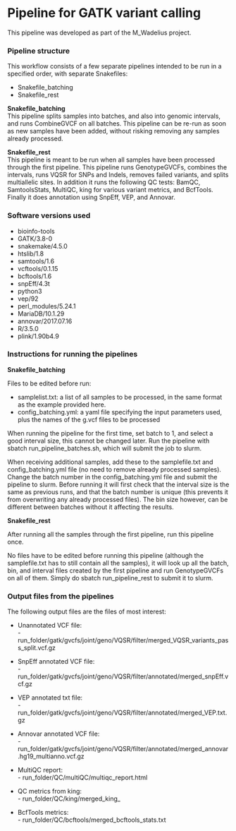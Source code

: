 # Pipeline for GATK variant calling #

This pipeline was developed as part of the M_Wadelius project.

### Pipeline structure ###

This workflow consists of a few separate pipelines intended to be run in a specified order, with separate Snakefiles:

* Snakefile_batching
* Snakefile_rest

**Snakefile_batching**  
This pipeline splits samples into batches, and also into genomic intervals, and runs CombineGVCF on all batches. This pipeline can be re-run as soon as new samples have been added, without risking removing any samples already processed.

**Snakefile_rest**  
This pipeline is meant to be run when all samples have been processed through the first pipeline. This pipeline runs GenotypeGVCFs, combines the intervals, runs VQSR for SNPs and Indels, removes failed variants, and splits multiallelic sites. In addition it runs the following QC tests: BamQC, SamtoolsStats, MultiQC, king for various variant metrics, and BcfTools. Finally it does annotation using SnpEff, VEP, and Annovar.

### Software versions used ###

* bioinfo-tools
* GATK/3.8-0
* snakemake/4.5.0
* htslib/1.8
* samtools/1.6
* vcftools/0.1.15
* bcftools/1.6
* snpEff/4.3t
* python3
* vep/92
* perl_modules/5.24.1
* MariaDB/10.1.29
* annovar/2017.07.16
* R/3.5.0
* plink/1.90b4.9


### Instructions for running the pipelines ###

**Snakefile_batching**

Files to be edited before run:
* samplelist.txt: a list of all samples to be processed, in the same format as the example provided here.
* config_batching.yml: a yaml file specifying the input parameters used, plus the names of the g.vcf files to be processed


When running the pipeline for the first time, set batch to 1, and select a good interval size, this cannot be changed later. Run the pipeline with sbatch run_pipeline_batches.sh, which will submit the job to slurm.

When receiving additional samples, add these to the samplefile.txt and config_batching.yml file (no need to remove already processed samples). Change the batch number in the config_batching.yml file and submit the pipeline to slurm. Before running it will first check that the interval size is the same as previous runs, and that the batch number is unique (this prevents it from overwriting any already processed files). The bin size however, can be different between batches without it affecting the results.

**Snakefile_rest**

After running all the samples through the first pipeline, run this pipeline once.

No files have to be edited before running this pipeline (although the samplefile.txt has to still contain all the samples), it will look up all the batch, bin, and interval files created by the first pipeline and run GenotypeGVCFs on all of them. Simply do sbatch run_pipeline_rest to submit it to slurm.

### Output files from the pipelines ###

The following output files are the files of most interest:

* Unannotated VCF file:  
   \- run_folder/gatk/gvcfs/joint/geno/VQSR/filter/merged_VQSR_variants_pass_split.vcf.gz


* SnpEff annotated VCF file:  
  \- run_folder/gatk/gvcfs/joint/geno/VQSR/filter/annotated/merged_snpEff.vcf.gz


* VEP annotated txt file:  
  \- run_folder/gatk/gvcfs/joint/geno/VQSR/filter/annotated/merged_VEP.txt.gz


* Annovar annotated VCF file:  
  \- run_folder/gatk/gvcfs/joint/geno/VQSR/filter/annotated/merged_annovar.hg19_multianno.vcf.gz


* MultiQC report:  
  \- run_folder/QC/multiQC/multiqc_report.html


* QC metrics from king:  
  \- run_folder/QC/king/merged_king_


* BcfTools metrics:  
  \- run_folder/QC/bcftools/merged_bcftools_stats.txt